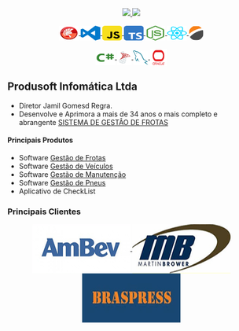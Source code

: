 <div align="center" >
  <a href="https://github.com/Produsoft-br">
  <img height="160em" src="https://github-readme-stats.vercel.app/api?username=Produsoft-br&show_icons=true&theme=dark&include_all_commits=true&count_private=true&PAT_1"/>
  <img height="160em" src="https://github-readme-stats.vercel.app/api/top-langs/?username=Produsoft-br&layout=compact&langs_count=7&theme=dark&PAT_1"/>
</div>
<br> 
<div align="center">
  <div style="display: inline_block">
    <a href="https://www.embarcadero.com/br/products/delphi" target="_blank" rel="noopener noreferrer">
      <img align="center" alt="Mfr-Delphi" height="30" width="40"  src="https://github.com/Produsoft-br/Produsoft-br/blob/main/Imagens/delphi-svgrepo-com.svg">
    </a>
    <a href="https://code.visualstudio.com/" target="_blank" rel="noopener noreferrer">
      <img align="center" alt="Mfr-VCode" height="30" width="40"  src="https://github.com/Produsoft-br/Produsoft-br/blob/main/Imagens/visual-studio-code-logo-svgrepo-com.svg">  
    </a>
    <a href="https://developer.mozilla.org/pt-BR/docs/Web/JavaScript" target="_blank" rel="noopener noreferrer">
      <img align="center" alt="Mfr-Javascript" height="30" width="40"  src="https://github.com/Produsoft-br/Produsoft-br/blob/main/Imagens/javascript-svgrepo-com.svg">
    </a>
    <a href="https://www.typescriptlang.org/" target="_blank" rel="noopener noreferrer">
      <img align="center" alt="Mfr-Typescript" height="30" width="40"  src="https://github.com/Produsoft-br/Produsoft-br/blob/main/Imagens/typescript-svgrepo-com.svg">  
    </a>
    <a href="https://nodejs.org/en/" target="_blank" rel="noopener noreferrer">
      <img align="center" alt="Mfr-Node" height="30" width="40"  src="https://github.com/Produsoft-br/Produsoft-br/blob/main/Imagens/nodejs-icon-svgrepo-com.svg">
    </a>
    <a href="https://reactnative.dev/" target="_blank" rel="noopener noreferrer">
      <img align="center" alt="Mfr-ReactNative" height="30" width="40"  src="https://github.com/Produsoft-br/Produsoft-br/blob/main/Imagens/react-svgrepo-com.svg">
    </a>
    <a href="https://www.devexpress.com/" target="_blank" rel="noopener noreferrer">
      <img align="center" alt="Mfr-DevExpress" height="30" width="30"  src="https://github.com/Produsoft-br/Produsoft-br/blob/main/Imagens/devexpress.png" style="border-radius: 100%" >
    </a>
  </div>
  <br/>
  <div align="center" >
    <div style="display: inline_block">
      <a href="https://learn.microsoft.com/pt-br/dotnet/csharp/" target="_blank" rel="noopener noreferrer">
        <img align="center" alt="Mfr-Csharp" height="30" width="40"  src="https://github.com/Produsoft-br/Produsoft-br/blob/main/Imagens/csharp-svgrepo-com.svg">
      </a>
      <a href="https://www.microsoft.com/pt-br/sql-server" target="_blank" rel="noopener noreferrer">
        <img align="center" alt="Mfr-SqlServer" height="30" width="30"  src="https://github.com/Produsoft-br/Produsoft-br/blob/main/Imagens/microsoft-sql-server.png">
      </a>
      <a href="https://www.mysql.com/" target="_blank" rel="noopener noreferrer">
        <img align="center" alt="Mfr-MySql" height="30" width="30"  src="https://github.com/Produsoft-br/Produsoft-br/blob/main/Imagens/mysql.png">
      </a>
      <a href="https://www.oracle.com/br/database/" target="_blank" rel="noopener noreferrer">
        <img align="center" alt="Mfr-Oracle" height="35" width="35"  src="https://github.com/Produsoft-br/Produsoft-br/blob/main/Imagens/oracle.png">
      </a>
    </div>

  </div>
</div>

## Produsoft Infomática Ltda

- Diretor Jamil Gomesd Regra.
- Desenvolve e Aprimora a mais de 34 anos o mais completo e abrangente [SISTEMA DE GESTÂO DE FROTAS](https://www.produsoft.com.br)

#### Principais Produtos

- Software [Gestão de Frotas](https://www.produsoft.com.br/software-gestao-software)
- Software [Gestão de Veículos](https://www.produsoft.com.br/software-gestao-veiculos)
- Software [Gestão de Manutenção](https://www.produsoft.com.br/software-gestao-manutencao)
- Software [Gestão de Pneus](https://www.produsoft.com.br/software-gestao-pneus)
- Aplicativo de CheckList

### Principais Clientes

<div align="center">
<a href="https://github.com/Produsoft-br">
  <img align="center" alt="AmBev" height="100" width="200"  src="https://github.com/Produsoft-br/Produsoft-br/blob/main/Imagens/Ambev.png">
</a>
<a href="https://github.com/Produsoft-br">
  <img align="center" alt="MartinBrower" height="100" width="200"  src="https://github.com/Produsoft-br/Produsoft-br/blob/main/Imagens/MartinBrower.png">
</a>
<a href="https://github.com/Produsoft-br">
  <img align="center" alt="BrasPress" height="100" width="200"  src="https://github.com/Produsoft-br/Produsoft-br/blob/main/Imagens/BrasPress.png">
</a>

</div>
